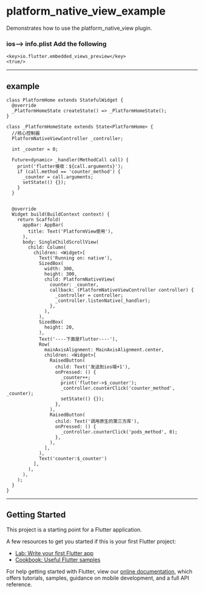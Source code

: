 # platform_native_view_example

Demonstrates how to use the platform_native_view plugin.

### ios--> info.plist  Add the following
```
<key>io.flutter.embedded_views_preview</key>
<true/>

```

---
## example

```
class PlatformHome extends StatefulWidget {
  @override
  _PlatformHomeState createState() => _PlatformHomeState();
}

class _PlatformHomeState extends State<PlatformHome> {
  //核心控制器
  PlatformNativeViewController _controller;

  int _counter = 0;

  Future<dynamic> _handler(MethodCall call) {
    print('flutter接收：${call.arguments}');
    if (call.method == 'counter_method') {
      _counter = call.arguments;
      setState(() {});
    }
  }


  @override
  Widget build(BuildContext context) {
    return Scaffold(
      appBar: AppBar(
        title: Text('PlatformView使用'),
      ),
      body: SingleChildScrollView(
        child: Column(
          children: <Widget>[
            Text('Running on: native'),
            SizedBox(
              width: 300,
              height: 300,
              child: PlatformNativeView(
                counter: _counter,
                callback: (PlatformNativeViewController controller) {
                  _controller = controller;
                  _controller.listenNative(_handler);
                },
              ),
            ),
            SizedBox(
              height: 20,
            ),
            Text('----下面是Flutter----'),
            Row(
              mainAxisAlignment: MainAxisAlignment.center,
              children: <Widget>[
                RaisedButton(
                  child: Text('发送到ios端+1'),
                  onPressed: () {
                    _counter++;
                    print('flutter->$_counter');
                    _controller.counterClick('counter_method', _counter);
                    setState(() {});
                  },
                ),
                RaisedButton(
                  child: Text('调用原生的第三方库'),
                  onPressed: () {
                    _controller.counterClick('pods_method', 0);
                  },
                ),
              ],
            ),
            Text('counter:$_counter')
          ],
        ),
      ),
    );
  }
}

```











---

## Getting Started

This project is a starting point for a Flutter application.

A few resources to get you started if this is your first Flutter project:

- [Lab: Write your first Flutter app](https://flutter.dev/docs/get-started/codelab)
- [Cookbook: Useful Flutter samples](https://flutter.dev/docs/cookbook)

For help getting started with Flutter, view our
[online documentation](https://flutter.dev/docs), which offers tutorials,
samples, guidance on mobile development, and a full API reference.
